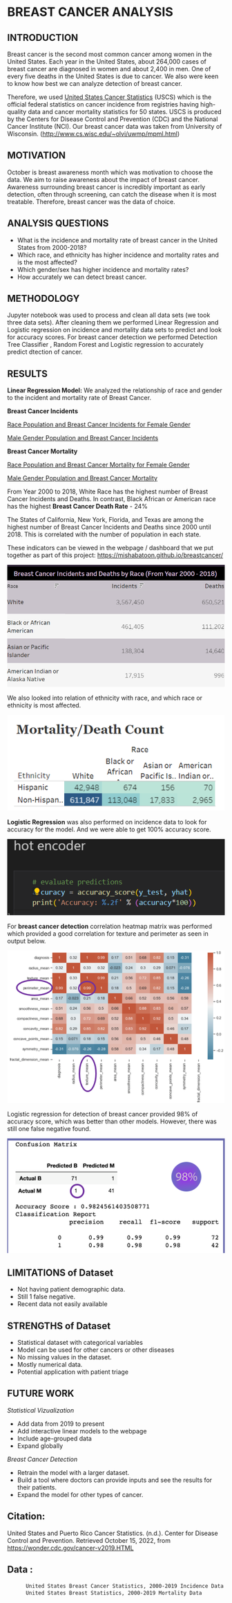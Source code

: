 # BREAST CANCER ANALYSIS



## INTRODUCTION
Breast cancer is the second most common cancer among women in the United States. Each year in the United States, about 264,000 cases of breast cancer are diagnosed in women and about 2,400 in men. One of every five deaths in the United States is due to cancer. We also were keen to know how best we can analyze detection of breast cancer.

Therefore, we used [United States Cancer Statistics](https://www.cdc.gov/cancer/uscs) (USCS) which is the official federal statistics on cancer incidence from registries having high-quality data and cancer mortality statistics for 50 states. USCS is produced by the Centers for Disease Control and Prevention (CDC) and the National Cancer Institute (NCI). Our breast cancer data was taken from University of Wisconsin. (http://www.cs.wisc.edu/~olvi/uwmp/mpml.html)

## MOTIVATION
October is breast awareness month which was motivation to choose the data. We aim to raise awareness about the impact of breast cancer. Awareness surrounding breast cancer is incredibly important as early detection, often through screening, can catch the disease when it is most treatable. Therefore, breast cancer was the data of choice. 

## ANALYSIS QUESTIONS
- What is the incidence and mortality rate of breast cancer in the United States from 2000-2018? 
- Which race, and ethnicity has higher incidence and mortality rates and is the most affected?
- Which gender/sex has higher incidence and mortality rates?
- How accurately we can detect breast cancer.

## METHODOLOGY
Jupyter notebook was used to process and clean all data sets (we took three data sets). After cleaning them we performed Linear Regression and Logistic regression on incidence and mortality data sets to predict and look for accuracy scores. For breast cancer detection we performed Detection Tree Classifier , Random Forest and Logistic regression to accurately predict dtection of cancer.


## RESULTS

**Linear Regression Model:** We analyzed the relationship of race and gender to the incident and mortality rate of Breast Cancer.

**Breast Cancer Incidents**

[Race Population and Breast Cancer Incidents for Female Gender](https://github.com/Mishabatoon/Healthcare_Project/tree/main/Linear%20Regression%20-%20Races_Incident%20Rate)

[Male Gender Population and Breast Cancer Incidents](https://github.com/Mishabatoon/Healthcare_Project/blob/main/Linear%20Regression%20-%20Races_Incident%20Rate/Linear%20Regression%20-%20Breast%20Cancer%20-%20Male%20Incident.ipynb)


**Breast Cancer Mortality**

[Race Population and Breast Cancer Mortality for Female Gender](https://github.com/Mishabatoon/Healthcare_Project/tree/main/Linear%20Regression%20-%20Mortality%20Rate)

[Male Gender Population and Breast Cancer Mortality](https://github.com/Mishabatoon/Healthcare_Project/blob/main/Linear%20Regression%20-%20Mortality%20Rate/Linear%20Regression%20-%20Breast%20Cancer%20-%20Male%20Mortality%20rate.ipynb)

From Year 2000 to 2018, White Race has the highest number of Breast Cancer Incidents and Deaths. In contrast, Black African or American race has the highest **Breast Cancer Death Rate** - 24%

The States of California, New York, Florida, and Texas are among the highest number of Breast Cancer Incidents and Deaths since 2000 until 2018. This is correlated with the number of population in each state.

These indicators can be viewed in the webpage / dashboard that we put together as part of this project: https://mishabatoon.github.io/breastcancer/

![combination](resource/incidence%26death.png)

We also looked into relation of ethnicity with race, and which race or ethnicity is most affected.

![ethnicity](resource/ethnicity.png)

**Logistic Regression** was also performed on incidence data to look for accuracy for the model. And we were able to get 100% accuracy score.

![incidence1](resource/incidence1.png)

For **breast cancer detection** correlation heatmap matrix was performed which provided a good correlation for texture and perimeter as seen in output below.

![heatmap](resource/heatmap.png)

Logistic regression for detection of breast cancer provided 98% of accuracy score, which was better than other models. However, there was still one false negative found.

![logisticR](resource/logistic2.png)


## LIMITATIONS of Dataset
- Not having patient demographic data.
- Still 1 false negative. 
- Recent data not easily available

## STRENGTHS of Dataset
- Statistical dataset with categorical variables
- Model can be used for other cancers or other diseases
- No missing values in the dataset.
- Mostly numerical data.
- Potential application with patient triage

## FUTURE WORK

*Statistical Vizualization*
- Add data from 2019 to present
- Add interactive linear models to the webpage
- Include age-grouped data
- Expand globally

*Breast Cancer Detection*
- Retrain the model with a larger dataset. 
- Build a tool where doctors can provide inputs and see the results for their patients.
- Expand the model for other types of cancer.

## Citation: 
United States and Puerto Rico Cancer Statistics. (n.d.). Center for Disease Control and Prevention. Retrieved October 15, 2022, from https://wonder.cdc.gov/cancer-v2019.HTML
## Data : 
          United States Breast Cancer Statistics, 2000-2019 Incidence Data
          United States Breast Statistics, 2000-2019 Mortality Data
